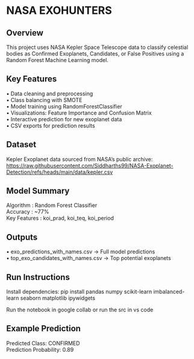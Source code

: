 NASA EXOHUNTERS
========================

Overview
--------
This project uses NASA Kepler Space Telescope data to classify celestial bodies
as Confirmed Exoplanets, Candidates, or False Positives using a Random Forest 
Machine Learning model.

Key Features
-------------
• Data cleaning and preprocessing  
• Class balancing with SMOTE  
• Model training using RandomForestClassifier  
• Visualizations: Feature Importance and Confusion Matrix  
• Interactive prediction for new exoplanet data  
• CSV exports for prediction results  

Dataset
--------
Kepler Exoplanet data sourced from NASA’s public archive:
https://raw.githubusercontent.com/Siddharths99/NASA-Exoplanet-Detection/refs/heads/main/data/kepler.csv

Model Summary
--------------
Algorithm : Random Forest Classifier  
Accuracy  : ~77%  
Key Features : koi_prad, koi_teq, koi_period  

Outputs
--------
• exo_predictions_with_names.csv  → Full model predictions  
• top_exo_candidates_with_names.csv  → Top potential exoplanets  

Run Instructions
-----------------
Install dependencies:
    pip install pandas numpy scikit-learn imbalanced-learn seaborn matplotlib ipywidgets

Run the notebook in google collab or run the src in vs code

Example Prediction
-------------------
Predicted Class: CONFIRMED  
Prediction Probability: 0.89
